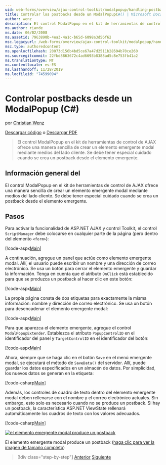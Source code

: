 ```yaml
---
uid: web-forms/overview/ajax-control-toolkit/modalpopup/handling-postbacks-from-a-modalpopup-cs
title: Controlar los postbacks desde un ModalPopupC#() | Microsoft Docs
author: wenz
description: El control ModalPopup en el kit de herramientas de control de AJAX ofrece una manera sencilla de crear un elemento emergente modal mediante medios del lado cliente. Se debe tener especial cuidado cuando un PDV...
ms.author: riande
ms.date: 06/02/2008
ms.assetid: 7963890b-4ea3-4a1c-b65d-6098a3d56f62
msc.legacyurl: /web-forms/overview/ajax-control-toolkit/modalpopup/handling-postbacks-from-a-modalpopup-cs
msc.type: authoredcontent
ms.openlocfilehash: 20073d156b4bd5ce67a47d2511b28594b70ce260
ms.sourcegitcommit: 22fbd8863672c4ad6693b8388ad5c8e753fb41a2
ms.translationtype: MT
ms.contentlocale: es-ES
ms.lasthandoff: 11/28/2019
ms.locfileid: "74599094"
---
```

# <a name="handling-postbacks-from-a-modalpopup-c"></a>Controlar postbacks desde un ModalPopup (C#)

por [Christian Wenz](https://github.com/wenz)

[Descargar código](https://download.microsoft.com/download/2/4/0/24052038-f942-4336-905b-b60ae56f0dd5/ModalPopup3.cs.zip) o [Descargar PDF](https://download.microsoft.com/download/b/6/a/b6ae89ee-df69-4c87-9bfb-ad1eb2b23373/modalpopup3CS.pdf)

> El control ModalPopup en el kit de herramientas de control de AJAX ofrece una manera sencilla de crear un elemento emergente modal mediante medios del lado cliente. Se debe tener especial cuidado cuando se crea un postback desde el elemento emergente.

## <a name="overview"></a>Información general del

El control ModalPopup en el kit de herramientas de control de AJAX ofrece una manera sencilla de crear un elemento emergente modal mediante medios del lado cliente. Se debe tener especial cuidado cuando se crea un postback desde el elemento emergente.

## <a name="steps"></a>Pasos

Para activar la funcionalidad de ASP.NET AJAX y control Toolkit, el control `ScriptManager` debe colocarse en cualquier parte de la página (pero dentro del elemento `<form>`):

[!code-aspx[Main](handling-postbacks-from-a-modalpopup-cs/samples/sample1.aspx)]

A continuación, agregue un panel que actúe como elemento emergente modal. Allí, el usuario puede escribir un nombre y una dirección de correo electrónico. Se usa un botón para cerrar el elemento emergente y guardar la información. Tenga en cuenta que el atributo `OnClick` está establecido para que se produzca un postback al hacer clic en este botón:

[!code-aspx[Main](handling-postbacks-from-a-modalpopup-cs/samples/sample2.aspx)]

La propia página consta de dos etiquetas para exactamente la misma información: nombre y dirección de correo electrónico. Se usa un botón para desencadenar el elemento emergente modal:

[!code-aspx[Main](handling-postbacks-from-a-modalpopup-cs/samples/sample3.aspx)]

Para que aparezca el elemento emergente, agregue el control `ModalPopupExtender`. Establezca el atributo `PopupControlID` en el identificador del panel y `TargetControlID` en el identificador del botón:

[!code-aspx[Main](handling-postbacks-from-a-modalpopup-cs/samples/sample4.aspx)]

Ahora, siempre que se haga clic en el botón `Save` en el menú emergente modal, se ejecutará el método de `SaveData()` del servidor. Allí, puede guardar los datos especificados en un almacén de datos. Por simplicidad, los nuevos datos se generan en la etiqueta:

[!code-csharp[Main](handling-postbacks-from-a-modalpopup-cs/samples/sample5.cs)]

Además, los controles de cuadro de texto dentro del elemento emergente modal deben rellenarse con el nombre y el correo electrónico actuales. Sin embargo, esto solo es necesario cuando no se produce un postback. Si hay un postback, la característica ASP.NET ViewState rellenará automáticamente los cuadros de texto con los valores adecuados.

[!code-csharp[Main](handling-postbacks-from-a-modalpopup-cs/samples/sample6.cs)]

[![el elemento emergente modal produce un postback](handling-postbacks-from-a-modalpopup-cs/_static/image2.png)](handling-postbacks-from-a-modalpopup-cs/_static/image1.png)

El elemento emergente modal produce un postback ([haga clic para ver la imagen de tamaño completo](handling-postbacks-from-a-modalpopup-cs/_static/image3.png))

> [!div class="step-by-step"]
> [Anterior](using-modalpopup-with-a-repeater-control-cs.md)
> [Siguiente](positioning-a-modalpopup-cs.md)
